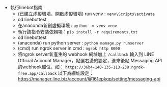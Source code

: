 - 執行linebot指南
  - (已建立虛擬環境，開啟虛擬環境) run venv : `venv\Scripts\activate`
  - cd linebottest
  - 在anaconda新創虛擬環境 : `python -m venv venv`
  - 執行該指令安裝依賴項：`pip install -r requirements.txt`
  - cd linebottest
  - (anaconda) run python server : `python manage.py runserver`
  - (cmd) run ngrok server in cmd : `ngrok http 8000`
  - 將ngrok server新產生的 webhook 網址加上 `/callback` 輸入到 LINE Official Account Manager，點選右邊的設定，進來後點 Messaging API的webhook欄位，如：
    `https://36b4-140-135-113-238.ngrok-free.app/callback`
  以下為網址設定：https://manager.line.biz/account/@161epkqp/setting/messaging-api
